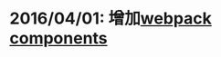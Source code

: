 # 2016/04/01: 增加[webpack components](https://github.com/zjdgx/Study/tree/master/webpackReact/Components)